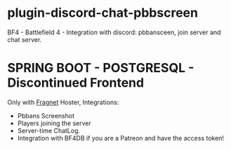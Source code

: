 # plugin-discord-chat-pbbscreen
BF4 - Battlefield 4 - Integration with discord: pbbansceen, join server and chat server.
# SPRING BOOT - POSTGRESQL - Discontinued Frontend

Only with [Fragnet](https://clients.fragnet.net/aff.php?aff=202128) Hoster, Integrations:

- Pbbans Screenshot
- Players joining the server
- Server-time ChatLog.
- Integration with BF4DB if you are a Patreon and have the access token!
